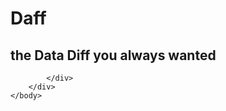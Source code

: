 <!DOCTYPE HTML PUBLIC "-//W3C//DTD HTML 4.01 Frameset//EN" "http://www.w3.org/tr/html4/frameset.dtd">
<html>
	<head>
		<title>Daff</title>
	</head>
	<body>
		<div id="overview">
			<h1>Daff</h1>
			<h2>the Data Diff you always wanted</h2>
			<div id="main">

			</div>
		</div>
	</body>
</html>